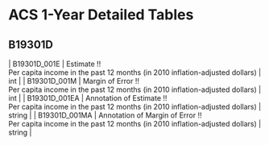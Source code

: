 # ACS 1-Year Detailed Tables

## B19301D

| B19301D_001E | Estimate !!<br>Per capita income in the past 12 months (in 2010 inflation-adjusted dollars) | int |
| B19301D_001M | Margin of Error !!<br>Per capita income in the past 12 months (in 2010 inflation-adjusted dollars) | int |
| B19301D_001EA | Annotation of Estimate !!<br>Per capita income in the past 12 months (in 2010 inflation-adjusted dollars) | string |
| B19301D_001MA | Annotation of Margin of Error !!<br>Per capita income in the past 12 months (in 2010 inflation-adjusted dollars) | string |

